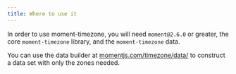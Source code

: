 ```yaml
---
title: Where to use it
---
```



In order to use moment-timezone, you will need `moment@2.6.0` or greater, the core `moment-timezone` library, and the `moment-timezone` data.

You can use the data builder at [momentjs.com/timezone/data/](/timezone/data/) to construct a data set with only the zones needed.
